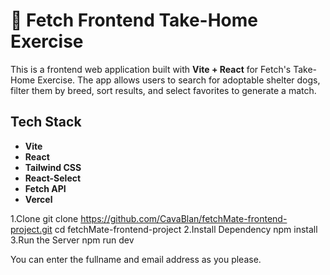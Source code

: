 # 🐶 Fetch Frontend Take-Home Exercise

This is a frontend web application built with **Vite + React** for Fetch's Take-Home Exercise. The app allows users to search for adoptable shelter dogs, filter them by breed, sort results, and select favorites to generate a match.

## **Tech Stack**
- **Vite**
- **React** 
- **Tailwind CSS**
- **React-Select**
- **Fetch API** 
- **Vercel**

1.Clone git clone https://github.com/CavaBlan/fetchMate-frontend-project.git cd fetchMate-frontend-project
2.Install Dependency npm install
3.Run the Server npm run dev

You can enter the fullname and email address as you please.